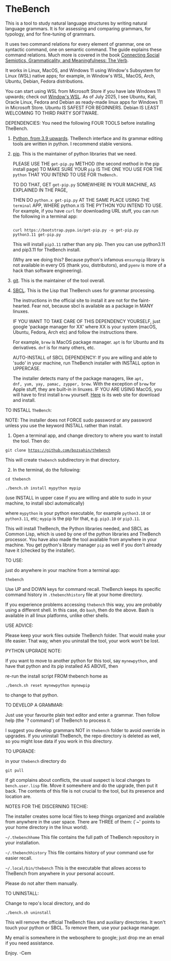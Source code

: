 # TheBench
This is a tool to study natural language structures by writing natural language grammars. It is
for assessing and comparing grammars, for typology, and for fine-tuning of grammars.

It uses two command relations for every element of grammar, one on
syntactic command, one on semantic command. The guide explains these command relations.
    Much more is covered in the book <a href="https://www.cambridgescholars.com/product/978-1-0364-1830-4">Connecting Social Semiotics, Grammaticality, and Meaningfulness: The Verb</a>.

It works in Linux, MacOS, and Windows 11 using Window's Subsystem for Linux (WSL) native apps;  for example, in Window's WSL, MacOS, Arch, Ubuntu, Debian, Fedora distributions.

You can start using WSL from Microsoft Store if you have late Windows 11 upwards; check out <a href="https://learn.microsoft.com/en-us/windows/wsl/install">Window's WSL</a>. 
As of July 2025, I see Ubuntu, Kali, Oracle Linux, Fedora and Debian as ready-made linux apps for Windows 11 in Microsoft Store. Ubuntu IS SAFEST FOR BEGINNERS. Debian IS LEAST WELCOMING TO THIRD PARTY SOFTWARE.

DEPENDENCIES: You need the following FOUR TOOLS before installing TheBench.

1. <a href="https://www.python.org/">Python, from 3.9 upwards</a>. TheBench interface and its grammar editing tools are written in python. I recommend stable versions. 

2. <a href="https://pip.pypa.io/en/stable/installation/">pip</a>. This is the maintainer of python libraries that we need.

   PLEASE USE THE <code>get-pip.py</code> METHOD (the second method in the pip install page) TO MAKE SURE YOUR <code>pip</code> IS THE ONE YOU USE FOR THE <code>python</code> THAT YOU INTEND TO USE FOR <code>TheBench.</code>

   TO DO THAT, GET <code>get-pip.py</code> SOMEWHERE IN YOUR MACHINE, AS EXPLAINED IN THE PAGE,

   THEN DO <code>python.x get-pip.py</code> AT THE SAME PLACE USING THE <code>terminal</code> APP, WHERE python.x IS THE PYTHON YOU INTEND TO USE.
   For example, if you have <code>curl</code> for downloading URL stuff, you can run the following in a terminal app:

   <code>
   curl https://bootstrap.pypa.io/get-pip.py -o get-pip.py
   python3.11 get-pip.py
   </code>

   This will install <code>pip3.11</code> rather than any pip. Then you can use python3.11 and pip3.11 for TheBench install.
    
   (Why are we doing this? Because python's infamous <code>ensurepip</code> library is not available in every OS (thank you, distributors), and <code>pyenv</code> is more of a hack than software engineering). 

3. <a href="https://git-scm.com/downloads">git</a>. This is the maintainer of the tool overall.

4. <a href="https://www.sbcl.org/">SBCL</a>. This is the Lisp that TheBench uses for grammar processing.

   The instructions in the official site to install it are not for the faint-hearted. Fear not, because sbcl is available as a package in MANY linuxes.
   
   IF YOU WANT TO TAKE CARE OF THIS DEPENDENCY YOURSELF, just google 'package manager for XX' where XX is your system (macOS, Ubuntu, Fedora, Arch etc) and follow the instructions there. 

   For example, <code>brew</code> is MacOS package manager. <code>apt</code> is for Ubuntu and its derivatives. <code>dnf</code> is for many others, etc.

   AUTO-INSTALL of SBCL DEPENDENCY: If you are willing and able to 'sudo' in your machine, run TheBench installer  with INSTALL option in UPPERCASE.

   The installer detects many of the package managers, like <code>apt, dnf, yum, yay, pamac, zypper, brew</code>. With the exception of <code>brew</code> for Apple stuff, they are
    built-in in linuxes. IF YOU ARE USING MacOS, you will have to first install <code>brew</code> yourself.
   <a href="https://brew.sh/">Here</a> is its web site for download and install.
   
TO INSTALL <code>TheBench</code>: 

NOTE: The installer does not FORCE sudo password or any password unless you use the keyword INSTALL rather than  install.

1.  Open a terminal app, and change directory to where you want to install the tool. Then do:

   <code>git clone https://github.com/bozsahin/thebench</code>

   This will create <code>thebench</code> subdirectory in that directory.

2.  In the terminal, do  the following:

   <code>cd thebench</code>
   
   <code>./bench.sh install mypython mypip</code>   
   
   (use INSTALL in upper case if you are willing and able to sudo in your machine, to install sbcl automatically)

where <code>mypython</code> is your python executable, for example <code>python3.10</code> or <code>python3.11</code>, etc; <code>mypip</code> is the pip for that, e.g. <code>pip3.10</code> or <code>pip3.11</code>.

This will install TheBench, the Python libraries needed, and SBCL as Common Lisp, which is used by one of the python libraries and TheBench processor. You have also made the tool available from anywhere in your machine. You get python's library manager <code>pip</code> as well if you don't already have it (checked by the installer).

TO USE: 

just do anywhere in your machine from a terminal app:

<code>thebench</code>

Use UP and DOWN keys for command recall. TheBench keeps its specific command history in <code>.thebenchhistory</code>
file at your home directory.

If you experience problems accessing <code>thebench</code> this way, you are probably using a different shell.
In this case, do <code>bash</code>, then do the above. Bash is available in all linux platforms, unlike other shells.

USE ADVICE: 

Please keep your work files outside TheBench folder. That would make your life easier. That way, when you uninstall the tool, your work won't be lost.

PYTHON UPGRADE NOTE:

If you want to move to another python for this tool, say <code>mynewpython</code>, and have that python and its pip installed AS ABOVE, then 

re-run the install script FROM thebench home as

<code>./bench.sh reset mynewpython mynewpip</code>

to change to that python. 

TO DEVELOP A GRAMMAR:

Just use your favourite plain text editor and enter a grammar. Then follow help (the `? command') of TheBench to process it.

I suggest you develop grammars NOT in <code>thebench</code> folder to avoid override in upgrades.
If you uninstall TheBench, the repo directory is deleted as well, so you might lose data if you work in this directory.

TO UPGRADE:

in your <code>thebench</code> directory do

   <code>git pull</code>

If git complains about conflicts, the usual suspect is local changes to <code>bench.user.lisp</code> file.
Move it somewhere and do the upgrade, then put it back. The contents of this file is not crucial to the tool,
but its presence and location are.

NOTES FOR THE DISCERNING TECHIE:

The installer
creates some local files to keep things organized and available from
anywhere in the user space. There are THREE of them: (`~' points to your home directory in the linux world).

<code>~/.thebenchhome</code> This file contains the full path of TheBench repository in your installation.

<code>~/.thebenchhistory</code> This file contains history of your command use for easier recall.

<code>~/.local/bin/thebench</code> This is the executable that allows access to TheBench from anywhere in your personal account.

Please do not alter them manually.

TO UNINSTALL:

Change to repo's local directory, and do

   <code>./bench.sh uninstall</code>

This will remove the official TheBench files and auxiliary directories. It won't touch
your python or SBCL. To remove them, use your package manager. 


My email is somewhere in the webosphere to google; just drop me an email if you need assistance.

Enjoy. -Cem

